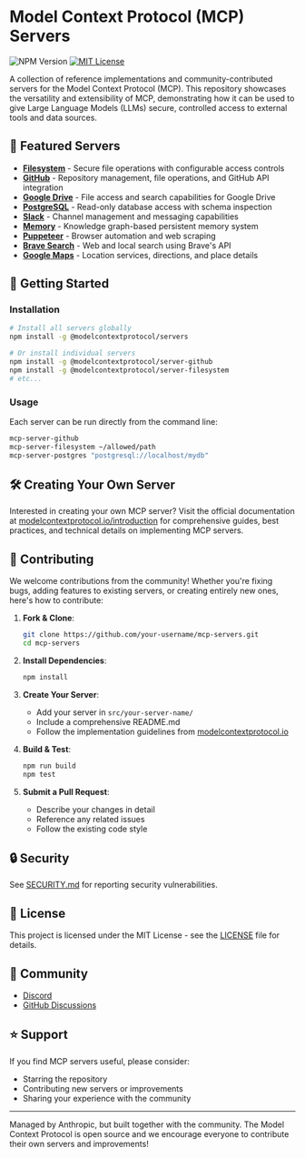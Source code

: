 # Model Context Protocol (MCP) Servers

![NPM Version](https://img.shields.io/npm/v/%40modelcontextprotocol%2Fexample-servers)
[![MIT License](https://img.shields.io/badge/license-MIT-blue.svg)](LICENSE)

A collection of reference implementations and community-contributed servers for the Model Context Protocol (MCP). This repository showcases the versatility and extensibility of MCP, demonstrating how it can be used to give Large Language Models (LLMs) secure, controlled access to external tools and data sources.

## 🌟 Featured Servers

- **[Filesystem](src/filesystem)** - Secure file operations with configurable access controls
- **[GitHub](src/github)** - Repository management, file operations, and GitHub API integration
- **[Google Drive](src/gdrive)** - File access and search capabilities for Google Drive
- **[PostgreSQL](src/postgres)** - Read-only database access with schema inspection
- **[Slack](src/slack)** - Channel management and messaging capabilities
- **[Memory](src/memory)** - Knowledge graph-based persistent memory system
- **[Puppeteer](src/puppeteer)** - Browser automation and web scraping
- **[Brave Search](src/brave-search)** - Web and local search using Brave's API
- **[Google Maps](src/google-maps)** - Location services, directions, and place details

## 🚀 Getting Started

### Installation

```bash
# Install all servers globally
npm install -g @modelcontextprotocol/servers

# Or install individual servers
npm install -g @modelcontextprotocol/server-github
npm install -g @modelcontextprotocol/server-filesystem
# etc...
```

### Usage

Each server can be run directly from the command line:

```bash
mcp-server-github
mcp-server-filesystem ~/allowed/path
mcp-server-postgres "postgresql://localhost/mydb"
```

## 🛠️ Creating Your Own Server

Interested in creating your own MCP server? Visit the official documentation at [modelcontextprotocol.io/introduction](https://modelcontextprotocol.io/introduction) for comprehensive guides, best practices, and technical details on implementing MCP servers.

## 🤝 Contributing

We welcome contributions from the community! Whether you're fixing bugs, adding features to existing servers, or creating entirely new ones, here's how to contribute:

1. **Fork & Clone**:
   ```bash
   git clone https://github.com/your-username/mcp-servers.git
   cd mcp-servers
   ```

2. **Install Dependencies**:
   ```bash
   npm install
   ```

3. **Create Your Server**:
   - Add your server in `src/your-server-name/`
   - Include a comprehensive README.md
   - Follow the implementation guidelines from [modelcontextprotocol.io](https://modelcontextprotocol.io)

4. **Build & Test**:
   ```bash
   npm run build
   npm test
   ```

5. **Submit a Pull Request**:
   - Describe your changes in detail
   - Reference any related issues
   - Follow the existing code style

## 🔒 Security

See [SECURITY.md](SECURITY.md) for reporting security vulnerabilities.

## 📜 License

This project is licensed under the MIT License - see the [LICENSE](LICENSE) file for details.

## 💬 Community

- [Discord](https://discord.gg/modelcontextprotocol)
- [GitHub Discussions](https://github.com/modelcontextprotocol/servers/discussions)

## ⭐ Support

If you find MCP servers useful, please consider:
- Starring the repository
- Contributing new servers or improvements
- Sharing your experience with the community

---

Managed by Anthropic, but built together with the community. The Model Context Protocol is open source and we encourage everyone to contribute their own servers and improvements!